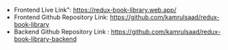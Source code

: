 - Frontend Live Link": https://redux-book-library.web.app/
- Frontend Github Repository Link: https://github.com/kamrulsaad/redux-book-library
- Backend Github Repository Link : https://github.com/kamrulsaad/redux-book-library-backend
